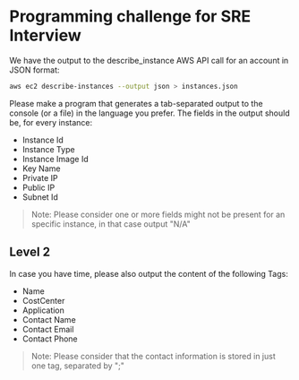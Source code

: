 # Programming challenge for SRE Interview

We have the output to the describe_instance AWS API call for an account in JSON format:

```bash
aws ec2 describe-instances --output json > instances.json
```

Please make a program that generates a tab-separated output to the console (or a file) in the language you prefer. The fields in the output should be, for every instance:

- Instance Id
- Instance Type
- Instance Image Id
- Key Name
- Private IP
- Public IP
- Subnet Id

> Note: Please consider one or more fields might not be present for an specific instance, in that case output "N/A"

## Level 2

In case you have time, please also output the content of the following Tags:

- Name
- CostCenter
- Application
- Contact Name
- Contact Email
- Contact Phone

> Note: Please consider that the contact information is stored in just one tag, separated by ";"
